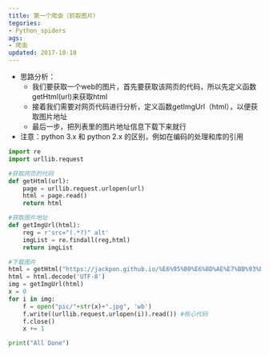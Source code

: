 ```yaml
---
title: 第一个爬虫（抓取图片）
tegories:
- Python_spiders
ags:
- 爬虫
updated: 2017-10-10
---
```


- 思路分析：
  - 我们要获取一个web的图片，首先要获取该网页的代码，所以先定义函数getHtml(url)来获取html
  - 接着我们需要对网页代码进行分析，定义函数getImgUrl（html），以便获取图片地址
  - 最后一步，把列表里的图片地址信息下载下来就行
- 注意：python 3.x 和 python 2.x 的区别，例如在编码的处理和库的引用



```python
import re
import urllib.request

#获取网页的代码
def getHtml(url):
    page = urllib.request.urlopen(url)
    html = page.read()
    return html

#获取图片地址
def getImgUrl(html):
    reg = r'src="(.*?)" alt'
    imgList = re.findall(reg,html)
    return imgList

#下载图片
html = getHtml("https://jackpon.github.io/%E6%95%B0%E6%8D%AE%E7%BB%93%E6%9E%84/2017/09/13/%E7%BA%BF%E6%80%A7%E8%A1%A8/#")
html = html.decode('UTF-8')
img = getImgUrl(html)
x = 0
for i in img:
    f = open("pic/"+str(x)+".jpg", 'wb')
    f.write((urllib.request.urlopen(i)).read()) #核心代码
    f.close()
    x += 1

print("All Done")
```

